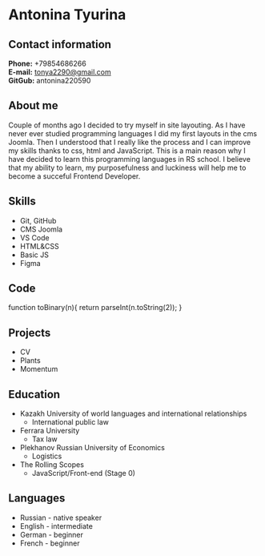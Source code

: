 # Antonina Tyurina
## Contact information
**Phone:** +79854686266 \
**E-mail:** tonya2290@gmail.com \
**GitGub:** antonina220590
## About me
Couple of months ago I decided to try myself in site layouting. As I have never ever studied programming languages I did my first layouts in the cms Joomla. Then I understood that I really like the process and I can improve my skills thanks to css, html and JavaScript. This is a main reason why I have decided to learn this programming languages in RS school.
I believe that my ability to learn, my purposefulness and luckiness will help me to become a succeful Frontend Developer.
## Skills
* Git, GitHub
* CMS Joomla
* VS Code
* HTML&CSS
* Basic JS
* Figma

## Code

function toBinary(n){
 return parseInt(n.toString(2));
}

## Projects
* CV
* Plants
* Momentum

## Education
* Kazakh University of world languages and international relationships
    - International public law
* Ferrara University
    - Tax law
* Plekhanov Russian University of Economics
    - Logistics
* The Rolling Scopes
    - JavaScript/Front-end (Stage 0)
## Languages
* Russian - native speaker
* English - intermediate
* German  - beginner
* French -  beginner